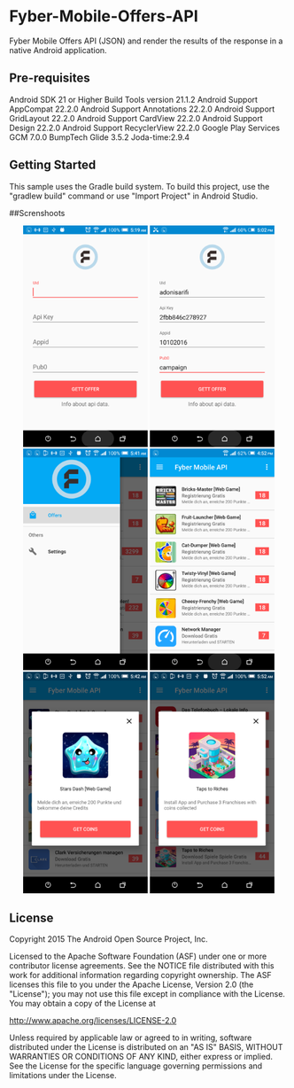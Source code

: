 # Fyber-Mobile-Offers-API
Fyber Mobile Offers API (JSON) and render the results of the response in a native Android application.

Pre-requisites
--------------
Android SDK 21 or Higher
Build Tools version 21.1.2
Android Support AppCompat 22.2.0
Android Support Annotations 22.2.0
Android Support GridLayout 22.2.0
Android Support CardView 22.2.0
Android Support Design 22.2.0
Android Support RecyclerView 22.2.0
Google Play Services GCM 7.0.0
BumpTech Glide 3.5.2
Joda-time:2.9.4


Getting Started
---------------
This sample uses the Gradle build system.  To build this project, use the
"gradlew build" command or use "Import Project" in Android Studio.


##Screnshoots
<p align="center">
 <img src="https://github.com/aarifi/Fyber-Mobile-Offers-API/blob/master/screenshot/1.png?raw=true" height="400" />
<img src="https://github.com/aarifi/Fyber-Mobile-Offers-API/blob/master/screenshot/2.png?raw=true" height="400"/>
<img src="https://github.com/aarifi/Fyber-Mobile-Offers-API/blob/master/screenshot/3.png?raw=true" height="400"/>
<img src="https://github.com/aarifi/Fyber-Mobile-Offers-API/blob/master/screenshot/4.png?raw=true" height="400"/>
<img src="https://github.com/aarifi/Fyber-Mobile-Offers-API/blob/master/screenshot/5.png?raw=true" height="400"/>
<img src="https://github.com/aarifi/Fyber-Mobile-Offers-API/blob/master/screenshot/6.png?raw=true" height="400"/>
</p>     







License
-------
Copyright 2015 The Android Open Source Project, Inc.

Licensed to the Apache Software Foundation (ASF) under one or more contributor
license agreements.  See the NOTICE file distributed with this work for
additional information regarding copyright ownership.  The ASF licenses this
file to you under the Apache License, Version 2.0 (the "License"); you may not
use this file except in compliance with the License.  You may obtain a copy of
the License at

http://www.apache.org/licenses/LICENSE-2.0

Unless required by applicable law or agreed to in writing, software
distributed under the License is distributed on an "AS IS" BASIS, WITHOUT
WARRANTIES OR CONDITIONS OF ANY KIND, either express or implied.  See the
License for the specific language governing permissions and limitations under
the License.
